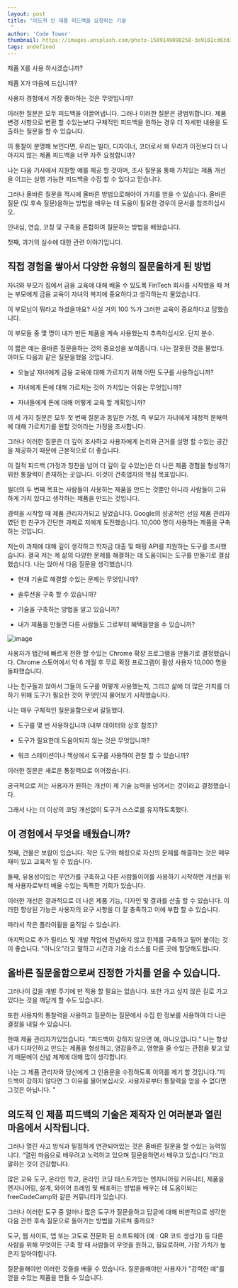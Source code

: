 ```yaml
---
layout: post
title: "의도적 인 제품 피드백을 요청하는 기술
 "
author: 'Code Tower'
thumbnail: https://images.unsplash.com/photo-1589149098258-3e9102cd63d3?crop=entropy&cs=tinysrgb&fit=max&fm=jpg&ixid=MXwxMTc3M3wwfDF8c2VhcmNofDU0fHxtaW5kfGVufDB8fHw&ixlib=rb-1.2.1&q=80&w=2000
tags: undefined
---
```



제품 X를 사용 하시겠습니까?
 

제품 X가 마음에 드십니까?
 

사용자 경험에서 가장 좋아하는 것은 무엇입니까?
 

이러한 질문은 모두 피드백을 이끌어냅니다.
 그러나 이러한 질문은 광범위합니다.
 제품 변경 사항으로 변환 할 수있는보다 구체적인 피드백을 원하는 경우 더 자세한 내용을 도출하는 질문을 할 수 있습니다.
 

이 통찰이 분명해 보인다면, 우리는 빌더, 디자이너, 코더로서 왜 우리가 이전보다 더 나아지지 않는 제품 피드백을 너무 자주 요청합니까?
 

나는 다음 기사에서 지원할 예를 제공 할 것이며, 조사 질문을 통해 가치있는 제품 개선을 이끄는 실행 가능한 피드백을 수집 할 수 있다고 믿습니다.
 

그러나 올바른 질문을 적시에 올바른 방법으로해야이 가치를 얻을 수 있습니다.
 올바른 질문 (및 후속 질문)을하는 방법을 배우는 데 도움이 필요한 경우이 문서를 참조하십시오.
 

인내심, 연습, 코칭 및 구축을 혼합하여 질문하는 방법을 배웠습니다.
 

첫째, 과거의 실수에 대한 관련 이야기입니다.
 

## 직접 경험을 쌓아서 다양한 유형의 질문을하게 된 방법
 

자녀와 부모가 집에서 금융 교육에 대해 배울 수 있도록 FinTech 회사를 시작했을 때 저는 부모에게 금융 교육이 자녀의 복지에 중요하다고 생각하는지 물었습니다.
 

이 부모님이 뭐라고 하셨을까요?
 사실 거의 100 %가 그러한 교육이 중요하다고 답했습니다.
 

이 부모들 중 몇 명이 내가 만든 제품을 계속 사용했는지 추측하십시오.
 단지 분수.
 

이 짧은 예는 올바른 질문을하는 것의 중요성을 보여줍니다.
 나는 잘못된 것을 물었다.
 아마도 다음과 같은 질문을했을 것입니다.
 

- 오늘날 자녀에게 금융 교육에 대해 가르치기 위해 어떤 도구를 사용하십니까?
 
- 자녀에게 돈에 대해 가르치는 것이 가치있는 이유는 무엇입니까?
 
- 자녀들에게 돈에 대해 어떻게 교육 할 계획입니까?
 

이 세 가지 질문은 모두 첫 번째 질문과 동일한 가정, 즉 부모가 자녀에게 재정적 문해력에 대해 가르치기를 원할 것이라는 가정을 조사합니다.
 

그러나 이러한 질문은 더 깊이 조사하고 사용자에게 논리와 근거를 설명 할 수있는 공간을 제공하기 때문에 근본적으로 더 좋습니다.
 

이 질적 피드백 (가정과 칭찬을 넘어 더 깊이 갈 수있는)은 더 나은 제품 경험을 형성하기위한 통찰력이 존재하는 곳입니다.
 이것이 건축업자의 핵심 목표입니다.
 

빌더의 두 번째 목표는 사람들이 사용하는 제품을 만드는 것뿐만 아니라 사람들이 고유하게 가치 있다고 생각하는 제품을 만드는 것입니다.
 

경력을 시작할 때 제품 관리자가되고 싶었습니다.
 Google의 성공적인 선임 제품 관리자였던 한 친구가 간단한 과제로 저에게 도전했습니다. 10,000 명이 사용하는 제품을 구축하는 것입니다.
 

저는이 과제에 대해 깊이 생각하고 학자금 대출 및 매핑 API를 지원하는 도구를 조사했습니다.
 결국 저는 제 삶의 다양한 문제를 해결하는 데 도움이되는 도구를 만들기로 결심했습니다.
 나는 앉아서 다음 질문을 생각했습니다.
 

- 현재 기술로 해결할 수있는 문제는 무엇입니까?
 
- 솔루션을 구축 할 수 있습니까?
 
- 기술을 구축하는 방법을 알고 있습니까?
 
- 내가 제품을 만들면 다른 사람들도 그로부터 혜택을받을 수 있습니까?
 

![image](https://www.freecodecamp.org/news/content/images/2021/01/Screen-Shot-2021-01-18-at-8.40.21-PM.png)

사용자가 탭간에 빠르게 전환 할 수있는 Chrome 확장 프로그램을 만들기로 결정했습니다.
 Chrome 스토어에서 약 6 개월 후 무료 확장 프로그램이 활성 사용자 10,000 명을 돌파했습니다.
 

나는 친구들과 앉아서 그들이 도구를 어떻게 사용했는지, 그리고 삶에 더 많은 가치를 더하기 위해 도구가 필요한 것이 무엇인지 물어보기 시작했습니다.
 

나는 매우 구체적인 질문을함으로써 갈등했다.
 

- 도구를 몇 번 사용하십니까 (내부 데이터와 상호 참조)?
 
- 도구가 필요한데 도움이되지 않는 것은 무엇입니까?
 
- 워크 스테이션이나 책상에서 도구를 사용하여 관찰 할 수 있습니까?
 

이러한 질문은 새로운 통찰력으로 이어졌습니다.
 

궁극적으로 저는 사용자가 원하는 개선이 제 기술 능력을 넘어서는 것이라고 결정했습니다.
 

그래서 나는 더 이상의 코딩 개선없이 도구가 스스로를 유지하도록했다.
 

## 이 경험에서 무엇을 배웠습니까?
 

첫째, 건물은 보람이 있습니다.
 작은 도구와 해킹으로 자신의 문제를 해결하는 것은 매우 재미 있고 교육적 일 수 있습니다.
 

둘째, 유용성이있는 무언가를 구축하고 다른 사람들이이를 사용하기 시작하면 개선을 위해 사용자로부터 배울 수있는 독특한 기회가 있습니다.
 

이러한 개선은 결과적으로 더 나은 제품 기능, 디자인 및 결과를 산출 할 수 있습니다.
 이러한 향상된 기능은 사용자의 요구 사항을 더 잘 충족하고 이에 부합 할 수 있습니다.
 

따라서 작은 플라이휠을 움직일 수 있습니다.
 

마지막으로 추가 릴리스 및 개발 작업에 전념하지 않고 한계를 구축하고 밀어 붙이는 것이 좋습니다.
 "아니오"라고 말하고 시간과 기술 리소스를 다른 곳에 할당해도됩니다.
 

## 올바른 질문을함으로써 진정한 가치를 얻을 수 있습니다.
 

그러나이 값을 개발 주기에 만 적용 할 필요는 없습니다.
 또한 가고 싶지 않은 길로 가고 있다는 것을 깨닫게 할 수도 있습니다.
 

또한 사용자의 통찰력을 사용하고 질문하는 질문에서 수집 한 정보를 사용하여 더 나은 결정을 내릴 수 있습니다.
 

한때 제품 관리자가있었습니다. "피드백이 강하지 않으면 예, 아니오입니다."
 나는 항상 내가 디자인하고 만드는 제품을 형성하고, 영감을주고, 영향을 줄 수있는 관점을 찾고 있기 때문에이 신념 체계에 대해 많이 생각합니다.
 

나는 그 제품 관리자와 당신에게 그 인용문을 수정하도록 이의를 제기 할 것입니다.“피드백이 강하지 않다면 그 이유를 물어보십시오.
 사용자로부터 통찰력을 얻을 수 없다면 그것은 아닙니다. "
 

## 의도적 인 제품 피드백의 기술은 제작자 인 여러분과 열린 마음에서 시작됩니다.
 

그러나 열린 사고 방식과 밀접하게 연관되어있는 것은 올바른 질문을 할 수있는 능력입니다.
 “열린 마음으로 배우려고 노력하고 있으며 질문을하면서 배우고 있습니다.”라고 말하는 것이 건강합니다.
 

많은 교육 도구, 온라인 학교, 온라인 코딩 테스트가있는 엔지니어링 커뮤니티, 제품을 엔지니어링, 설계, 와이어 프레임 및 배포하는 방법을 배우는 데 도움이되는 freeCodeCamp와 같은 커뮤니티가 있습니다.
 

그러나 이러한 도구 중 얼마나 많은 도구가 질문을하고 답글에 대해 비판적으로 생각한 다음 관련 후속 질문으로 돌아가는 방법을 가르쳐 줄까요?
 

도구, 웹 사이트, 앱 또는 고도로 전문화 된 소프트웨어 (예 : QR 코드 생성기) 등 다른 사람을 위해 무엇이든 구축 할 때 사람들이 무엇을 원하고, 필요로하며, 가장 가치가 높은지 알아야합니다.
 

질문을해야만 이러한 것들을 배울 수 있습니다.
 질문을해야만 사용자가 "강력한 예"를 얻을 수있는 제품을 만들 수 있습니다.
 